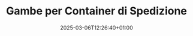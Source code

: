 ---
title: "Gambe per Container di Spedizione"
description: "Confoot – Semplifica la logistica dei container"
date: 2025-03-06T12:26:40+01:00
draft: false
---